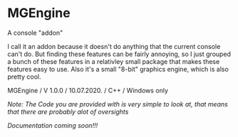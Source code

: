 # MGEngine
A console "addon"

I call it an addon because it doesn't do anything that the current console can't do. But finding these features can be fairly annoying, so I just grouped a bunch of these features in a relativley small package that makes these features easy to use.
Also it's a small "8-bit" graphics engine, which is also pretty cool.

MGEngine / V 1.0.0 / 10.07.2020. / C++ / Windows only

*Note: The Code you are provided with is very simple to look at, that means that there are probably alot of oversights*

*Documentation coming soon!!!*
